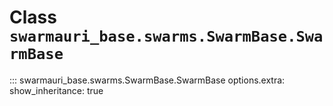 # Class `swarmauri_base.swarms.SwarmBase.SwarmBase`

::: swarmauri_base.swarms.SwarmBase.SwarmBase
    options.extra:
      show_inheritance: true

